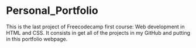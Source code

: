 # Personal_Portfolio
This is the last project of Freecodecamp first course: Web development in HTML and CSS. It consists in get all of the projects in my GitHub and putting in this portfolio webpage.
